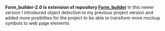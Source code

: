 **Form_builder-2.0 is extension of repository [Form_builder](https://github.com/VighneshGhantasala/Form_builder_OpenCV)**
In this newer version I introduced object detection to my previous project version and added more posiblities for the project to be able to transform more mockup symbols to web page elements
 
